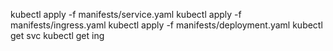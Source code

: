 kubectl apply -f manifests/service.yaml
kubectl apply -f manifests/ingress.yaml
kubectl apply -f manifests/deployment.yaml
kubectl get svc
kubectl get ing


